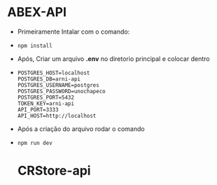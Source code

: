 # ABEX-API

  * Primeiramente Intalar com o comando:
  * ```
    npm install
    ```
  * Após, Criar um arquivo **.env** no diretorio principal e colocar dentro
  
  * ```
    POSTGRES_HOST=localhost
    POSTGRES_DB=arni-api
    POSTGRES_USERNAME=postgres
    POSTGRES_PASSWORD=unochapeco
    POSTGRES_PORT=5432
    TOKEN_KEY=arni-api
    API_PORT=3333
    API_HOST=http://localhost
    ```
  * Após a criação do arquivo rodar o comando
  * ```
    npm run dev
    ```
    # CRStore-api
